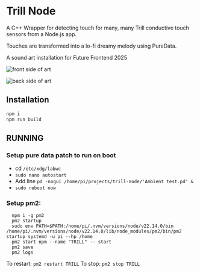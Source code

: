 # Trill Node

A C++ Wrapper for detecting touch for many, many Trill conductive touch sensors from a Node.js app.

Touches are transformed into a lo-fi dreamy melody using PureData.

A sound art installation for Future Frontend 2025

![front side of art](images/frontside.png)

![back side of art](images/backside.png)

## Installation

```bash
npm i
npm run build
```




## RUNNING

### Setup pure data patch to run on boot

- cd `/etc/xdg/labwc`
- `sudo nano autostart`
- Add line `pd -nogui /home/pi/projects/trill-node/'Ambient test.pd' &`
- `sudo reboot now`

### Setup pm2:

```shell
  npm i -g pm2
  pm2 startup
  sudo env PATH=$PATH:/home/pi/.nvm/versions/node/v22.14.0/bin /home/pi/.nvm/versions/node/v22.14.0/lib/node_modules/pm2/bin/pm2 startup systemd -u pi --hp /home
  pm2 start npm --name "TRILL" -- start
  pm2 save
  pm2 logs
```

To restart: `pm2 restart TRILL`
To stop: `pm2 stop TRILL`

